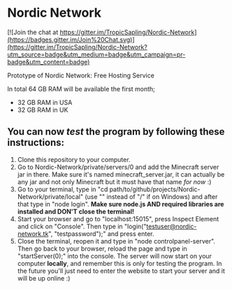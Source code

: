 # Nordic Network

[![Join the chat at https://gitter.im/TropicSapling/Nordic-Network](https://badges.gitter.im/Join%20Chat.svg)](https://gitter.im/TropicSapling/Nordic-Network?utm_source=badge&utm_medium=badge&utm_campaign=pr-badge&utm_content=badge)

Prototype of Nordic Network:
Free Hosting Service

In total 64 GB RAM will be available the first month;
- 32 GB RAM in USA
- 32 GB RAM in UK


You can now *test* the program by following these instructions:
-------------------------------------------------------------------------
1.  Clone this repository to your computer.
2.  Go to Nordic-Network/private/servers/0 and add the Minecraft server
jar in there. Make sure it's named minecraft_server.jar, it can actually
be any jar and not only Minecraft but it must have that name *for now*
:)
3.  Go to your terminal, type in "cd
path/to/github/projects/Nordic-Network/private/local" (use "\" instead of "/"
if on Windows) and after that type in "node login". **Make
sure node.js AND required libraries are installed and DON'T close the terminal!**
4.  Start your browser and go to "localhost:15015", press Inspect Element
and click on "Console". Then type in "login("testuser@nordic-network.tk", "testpassword");"
and press enter.
5.  Close the terminal, reopen it and type in "node controlpanel-server". Then go back to your browser, reload the page and type in "startServer(0);" into the console. The server will now start on your computer **locally**, and remember this is only for testing the program. In the future you'll just need to enter the website to start your server and it will be up online :)
